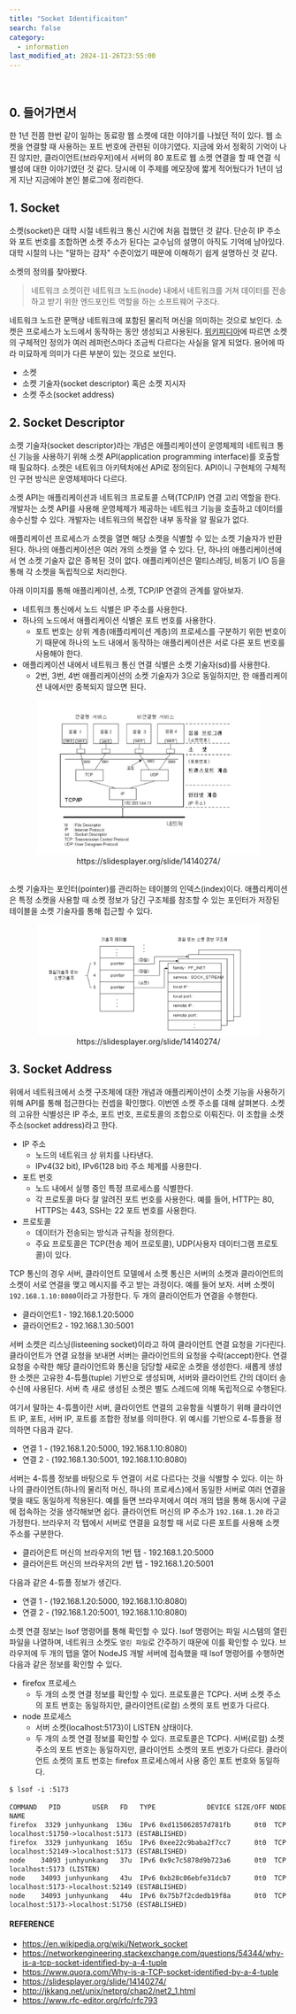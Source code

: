 ```yaml
---
title: "Socket Identificaiton"
search: false
category:
  - information
last_modified_at: 2024-11-26T23:55:00
---
```


<br/>

## 0. 들어가면서

한 1년 전쯤 한번 같이 일하는 동료랑 웹 소켓에 대한 이야기를 나눴던 적이 있다. 웹 소켓을 연결할 때 사용하는 포트 번호에 관련된 이야기였다. 지금에 와서 정확히 기억이 나진 않지만, 클라이언트(브라우저)에서 서버의 80 포트로 웹 소켓 연결을 할 때 연결 식별성에 대한 이야기였던 것 같다. 당시에 이 주제를 메모장에 짧게 적어뒀다가 1년이 넘게 지난 지금에야 본인 블로그에 정리한다. 

## 1. Socket

소켓(socket)은 대학 시절 네트워크 통신 시간에 처음 접했던 것 같다. 단순히 IP 주소와 포트 번호를 조합하면 소켓 주소가 된다는 교수님의 설명이 아직도 기억에 남아있다. 대학 시절의 나는 "말하는 감자" 수준이었기 때문에 이해하기 쉽게 설명하신 것 같다. 

소켓의 정의를 찾아봤다. 

> 네트워크 소켓이란 네트워크 노드(node) 내에서 네트워크를 거쳐 데이터를 전송하고 받기 위한 엔드포인트 역할을 하는 소프트웨어 구조다. 

네트워크 노드란 문맥상 네트워크에 포함된 물리적 머신을 의미하는 것으로 보인다. 소켓은 프로세스가 노드에서 동작하는 동안 생성되고 사용된다. [위키피디아](https://en.wikipedia.org/wiki/Network_socket)에 따르면 소켓의 구체적인 정의가 여러 레퍼런스마다 조금씩 다르다는 사실을 알게 되었다. 용어에 따라 미묘하게 의미가 다른 부분이 있는 것으로 보인다.

- 소켓
- 소켓 기술자(socket descriptor) 혹은 소켓 지시자
- 소켓 주소(socket address)

## 2. Socket Descriptor

소켓 기술자(socket descriptor)라는 개념은 애플리케이션이 운영체제의 네트워크 통신 기능을 사용하기 위해 소켓 API(application programming interface)를 호출할 때 필요하다. 소켓은 네트워크 아키텍처에선 API로 정의된다. API이니 구현체의 구체적인 구현 방식은 운영체제마다 다르다.

소켓 API는 애플리케이션과 네트워크 프로토콜 스택(TCP/IP) 연결 고리 역할을 한다. 개발자는 소켓 API를 사용해 운영체제가 제공하는 네트워크 기능을 호출하고 데이터를 송수신할 수 있다. 개발자는 네트워크의 복잡한 내부 동작을 알 필요가 없다.

애플리케이션 프로세스가 소켓을 열면 해당 소켓을 식별할 수 있는 소켓 기술자가 반환된다. 하나의 애플리케이션은 여러 개의 소켓을 열 수 있다. 단, 하나의 애플리케이션에서 연 소켓 기술자 값은 중복된 것이 없다. 애플리케이션은 멀티스레딩, 비동기 I/O 등을 통해 각 소켓을 독립적으로 처리한다.

아래 이미지를 통해 애플리케이션, 소켓, TCP/IP 연결의 관계를 알아보자.

- 네트워크 통신에서 노드 식별은 IP 주소를 사용한다.
- 하나의 노드에서 애플리케이션 식별은 포트 번호를 사용한다.
  - 포트 번호는 상위 계층(애플리케이션 계층)의 프로세스를 구분하기 위한 번호이기 때문에 하나의 노드 내에서 동작하는 애플리케이션은 서로 다른 포트 번호를 사용해야 한다.
- 애플리케이션 내에서 네트워크 통신 연결 식별은 소켓 기술자(sd)를 사용한다.
  - 2번, 3번, 4번 애플리케이션의 소켓 기술자가 3으로 동일하지만, 한 애플리케이션 내에서만 중복되지 않으면 된다.

<div align="center">
  <img src="/images/posts/2024/socket-identification-01.png" width="80%" class="image__border">
</div>
<center>https://slidesplayer.org/slide/14140274/</center>

<br/>

소켓 기술자는 포인터(pointer)를 관리하는 테이블의 인덱스(index)이다. 애플리케이션은 특정 소켓을 사용할 때 소켓 정보가 담긴 구조체를 참조할 수 있는 포인터가 저장된 테이블을 소켓 기술자를 통해 접근할 수 있다.

<div align="center">
  <img src="/images/posts/2024/socket-identification-02.png" width="80%" class="image__border">
</div>
<center>https://slidesplayer.org/slide/14140274/</center>

## 3. Socket Address

위에서 네트워크에서 소켓 구조체에 대한 개념과 애플리케이션이 소켓 기능을 사용하기 위해 API를 통해 접근한다는 컨셉을 확인했다. 이번엔 소켓 주소를 대해 살펴본다. 소켓의 고유한 식별성은 IP 주소, 포트 번호, 프로토콜의 조합으로 이뤄진다. 이 조합을 소켓 주소(socket address)라고 한다.

- IP 주소
  - 노드의 네트워크 상 위치를 나타낸다.
  - IPv4(32 bit), IPv6(128 bit) 주소 체계를 사용한다.
- 포트 번호
  - 노드 내에서 실행 중인 특정 프로세스를 식별한다.
  - 각 프로토콜 마다 잘 알려진 포트 번호를 사용한다. 예를 들어, HTTP는 80, HTTPS는 443, SSH는 22 포트 번호를 사용한다.
- 프로토콜
  - 데이터가 전송되는 방식과 규칙을 정의한다.
  - 주요 프로토콜은 TCP(전송 제어 프로토콜), UDP(사용자 데이터그램 프로토콜)이 있다.

TCP 통신의 경우 서버, 클라이언트 모델에서 소켓 통신은 서버의 소켓과 클라이언트의 소켓이 서로 연결을 맺고 메시지를 주고 받는 과정이다. 예를 들어 보자. 서버 소켓이 `192.168.1.10:8080`이라고 가정한다. 두 개의 클라이언트가 연결을 수행한다.

- 클라이언트1 - 192.168.1.20:5000
- 클라이언트2 - 192.168.1.30:5001

서버 소켓은 리스닝(listeening socket)이라고 하여 클라이언트 연결 요청을 기다린다. 클라이언트가 연결 요청을 보내면 서버는 클라이언트의 요청을 수락(accept)한다. 연결 요청을 수락한 해당 클라이언트와 통신을 담당할 새로운 소켓을 생성한다. 새롭게 생성한 소켓은 고유한 4-튜플(tuple) 기반으로 생성되며, 서버와 클라이언트 간의 데이터 송수신에 사용된다. 서버 측 새로 생성된 소켓은 별도 스레드에 의해 독립적으로 수행된다.

여기서 말하는 4-튜플이란 서버, 클라이언트 연결의 고유함을 식별하기 위해 클라이언트 IP, 포트, 서버 IP, 포트를 조합한 정보를 의미한다. 위 예시를 기반으로 4-튜플을 정의하면 다음과 같다.

- 연결 1 - (192.168.1.20:5000, 192.168.1.10:8080)
- 연결 2 - (192.168.1.30:5001, 192.168.1.10:8080)

서버는 4-튜플 정보를 바탕으로 두 연결이 서로 다르다는 것을 식별할 수 있다. 이는 하나의 클라이언트(하나의 물리적 머신, 하나의 프로세스)에서 동일한 서버로 여러 연결을 맺을 때도 동일하게 적용된다. 예를 들면 브라우저에서 여러 개의 탭을 통해 동시에 구글에 접속하는 것을 생각해보면 쉽다. 클라이언트 머신의 IP 주소가 `192.168.1.20` 라고 가정한다. 브라우저 각 탭에서 서버로 연결을 요청할 때 서로 다른 포트를 사용해 소켓 주소를 구분한다. 

- 클라어은트 머신의 브라우저의 1번 탭 - 192.168.1.20:5000
- 클라어은트 머신의 브라우저의 2번 탭 - 192.168.1.20:5001

다음과 같은 4-튜플 정보가 생긴다.

- 연결 1 - (192.168.1.20:5000, 192.168.1.10:8080)
- 연결 2 - (192.168.1.20:5001, 192.168.1.10:8080)

소켓 연결 정보는 lsof 명령어를 통해 확인할 수 있다. lsof 명령어는 파일 시스템의 열린 파일을 나열하며, 네트워크 소켓도 `열린 파일`로 간주하기 때문에 이를 확인할 수 있다. 브라우저에 두 개의 탭을 열어 NodeJS 개발 서버에 접속했을 때 lsof 명령어를 수행하면 다음과 같은 정보를 확인할 수 있다.

- firefox 프로세스
  - 두 개의 소켓 연결 정보를 확인할 수 있다. 프로토콜은 TCP다. 서버 소켓 주소의 포트 번호는 동일하지만, 클라이언트(로컬) 소켓의 포트 번호가 다르다.
- node 프로세스
  - 서버 소켓(localhost:5173)이 LISTEN 상태이다.
  - 두 개의 소켓 연결 정보를 확인할 수 있다. 프로토콜은 TCP다. 서버(로컬) 소켓 주소의 포트 번호는 동일하지만, 클라이언트 소켓의 포트 번호가 다르다. 클라이언트 소켓의 포트 번호는 firefox 프로세스에서 사용 중인 포트 번호와 동일하다.

```
$ lsof -i :5173

COMMAND   PID        USER   FD   TYPE             DEVICE SIZE/OFF NODE NAME
firefox  3329 junhyunkang  136u  IPv6 0xd115062857d781fb      0t0  TCP localhost:51750->localhost:5173 (ESTABLISHED)
firefox  3329 junhyunkang  165u  IPv6 0xee22c9baba2f7cc7      0t0  TCP localhost:52149->localhost:5173 (ESTABLISHED)
node    34093 junhyunkang   37u  IPv6 0x9c7c5878d9b723a6      0t0  TCP localhost:5173 (LISTEN)
node    34093 junhyunkang   43u  IPv6 0xb28c06ebfe31dcb7      0t0  TCP localhost:5173->localhost:52149 (ESTABLISHED)
node    34093 junhyunkang   44u  IPv6 0x75b7f2cdedb19f8a      0t0  TCP localhost:5173->localhost:51750 (ESTABLISHED)
```

#### REFERENCE

- <https://en.wikipedia.org/wiki/Network_socket>
- <https://networkengineering.stackexchange.com/questions/54344/why-is-a-tcp-socket-identified-by-a-4-tuple>
- <https://www.quora.com/Why-is-a-TCP-socket-identified-by-a-4-tuple>
- <https://slidesplayer.org/slide/14140274/>
- <http://jkkang.net/unix/netprg/chap2/net2_1.html>
- <https://www.rfc-editor.org/rfc/rfc793>
